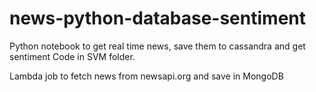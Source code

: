 # news-python-database-sentiment
Python notebook to get real time news, save them to cassandra and get sentiment 
Code in SVM folder.

Lambda job to fetch news from newsapi.org and save in MongoDB
